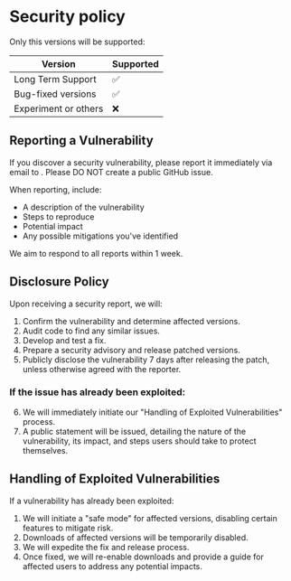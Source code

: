 # Security policy
Only this versions will be supported:

| Version       | Supported          |
| ---------------------| ------------------ |
| Long Term Support    | :white_check_mark: |
| Bug-fixed versions   | :white_check_mark: |
| Experiment or others | :x:                |

## Reporting a Vulnerability

If you discover a security vulnerability, please report it immediately via email to <email on the website>. Please DO NOT create a public GitHub issue.

When reporting, include:
- A description of the vulnerability
- Steps to reproduce
- Potential impact
- Any possible mitigations you've identified

We aim to respond to all reports within 1 week.
## Disclosure Policy

Upon receiving a security report, we will:

1. Confirm the vulnerability and determine affected versions.
2. Audit code to find any similar issues.
3. Develop and test a fix.
4. Prepare a security advisory and release patched versions.
5. Publicly disclose the vulnerability 7 days after releasing the patch, unless otherwise agreed with the reporter.

### If the issue has already been exploited:
6. We will immediately initiate our "Handling of Exploited Vulnerabilities" process.  
7. A public statement will be issued, detailing the nature of the vulnerability, its impact, and steps users should take to protect themselves.

## Handling of Exploited Vulnerabilities

If a vulnerability has already been exploited:

1. We will initiate a "safe mode" for affected versions, disabling certain features to mitigate risk.
2. Downloads of affected versions will be temporarily disabled.
3. We will expedite the fix and release process.
4. Once fixed, we will re-enable downloads and provide a guide for affected users to address any potential impacts.
